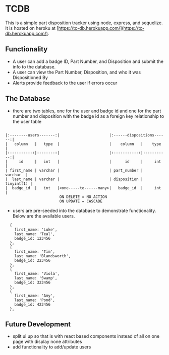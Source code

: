 # TCDB

This is a simple part disposition tracker using node, express, and sequelize.  It is hosted on heroku at [https://tc-db.herokuapp.com/](https://tc-db.herokuapp.com/). 

## Functionality

* A user can add a badge ID, Part Number, and Disposition and submit the info to the database.
* A user can view the Part Number, Disposition, and who it was Dispositioned By
* Alerts provide feedback to the user if errors occur

## The Database

* there are two tables, one for the user and badge id and one for the part number and disposition with the badge id as a foreign key relationship to the user table

```
    
|:--------users-------:|                      |:------dispositions------:|       
|   column   |   type  |                      |    column   |    type    |
|:----------:|:-------:|                      |:-----------:|:----------:|
|     id     |   int   |                      |      id     |     int    |
| first_name | varchar |                      | part_number |   varchar  |
|  last_name | varchar |                      | disposition | tinyint(1) |
|  badge_id  |   int   |<one-----to------many>|   badge_id  |     int    |
                        ON DELETE = NO ACTION
                        ON UPDATE = CASCADE
```


* users are pre-seeded into the database to demonstrate functionality.  Below are the available users.

```
  {
    first_name: 'Luke',
    last_name: 'Teal',
    badge_id: 123456
  },
  {
    first_name: 'Tim',
    last_name: 'Blandsworth',
    badge_id: 223456
  },
  {
    first_name: 'Viola',
    last_name: 'Swamp',
    badge_id: 323456
  },
  {
    first_name: 'Amy',
    last_name: 'Pond',
    badge_id: 423456
  },
```

## Future Development
* split ui up so that is with react based components instead of all on one page with display none attributes
* add functionality to add/update users